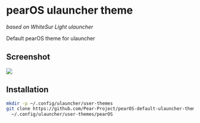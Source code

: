 # pearOS ulauncher theme
_based on WhiteSur Light ulauncher_

Default pearOS theme for ulauncher

## Screenshot
![](https://i.imgur.com/PQ6hGiT.png)

## Installation

```sh
mkdir -p ~/.config/ulauncher/user-themes
git clone https://github.com/Pear-Project/pearOS-default-ulauncher-theme.git \
  ~/.config/ulauncher/user-themes/pearOS
```
